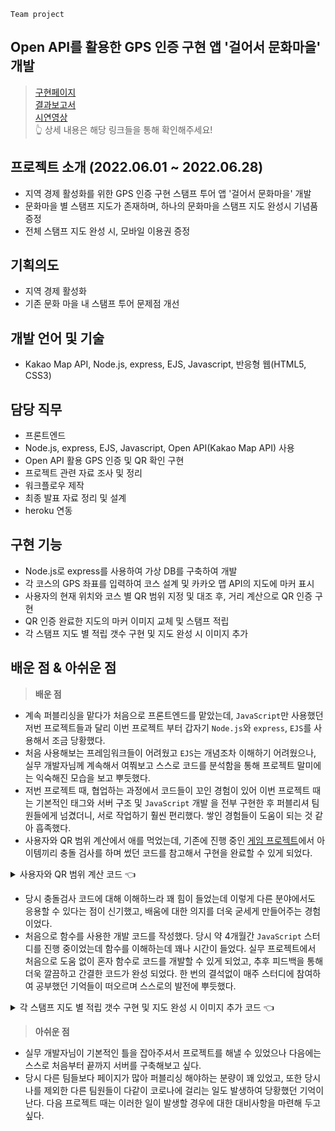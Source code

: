 `Team project`
## Open API를 활용한 GPS 인증 구현 앱 '걸어서 문화마을' 개발

> [구현페이지](https://go-to-munwha.herokuapp.com)     
> [결과보고서](https://github.com/0-un/gps_api_munwha/blob/main/%E1%84%80%E1%85%A5%E1%86%AF%E1%84%8B%E1%85%A5%E1%84%89%E1%85%A5-%E1%84%86%E1%85%AE%E1%86%AB%E1%84%92%E1%85%AA%E1%84%86%E1%85%A1%E1%84%8B%E1%85%B3%E1%86%AF.pdf)     
	[시연영상](https://youtu.be/lzbTWDG-ql8)       
👆 상세 내용은 해당 링크들을 통해 확인해주세요!

## 프로젝트 소개 (2022.06.01 ~ 2022.06.28)
- 지역 경제 활성화를 위한 GPS 인증 구현 스탬프 투어 앱 '걸어서 문화마을' 개발
- 문화마을 별 스탬프 지도가 존재하며, 하나의 문화마을 스탬프 지도 완성시 기념품 증정
- 전체 스탬프 지도 완성 시, 모바일 이용권 증정

## 기획의도 
- 지역 경제 활성화
- 기존 문화 마을 내 스탬프 투어 문제점 개선

## 개발 언어 및 기술 
- Kakao Map API, Node.js, express, EJS, Javascript, 반응형 웹(HTML5, CSS3)

## 담당 직무
- 프론트엔드
- Node.js, express, EJS, Javascript, Open API(Kakao Map API) 사용
- Open API 활용 GPS 인증 및 QR 확인 구현
- 프로젝트 관련 자료 조사 및 정리
- 워크플로우 제작
- 최종 발표 자료 정리 및 설계
- heroku 연동

## 구현 기능
- Node.js로 express를 사용하여 가상 DB를 구축하여 개발
- 각 코스의 GPS 좌표를 입력하여 코스 설계 및 카카오 맵 API의 지도에 마커 표시
-  사용자의 현재 위치와 코스 별 QR 범위 지정 및 대조 후, 거리 계산으로 QR 인증 구현
- QR 인증 완료한 지도의 마커 이미지 교체 및 스탬프 적립
- 각 스탬프 지도 별 적립 갯수 구현 및 지도 완성 시 이미지 추가


## 배운 점 & 아쉬운 점
>**배운 점**
- 계속 퍼블리싱을 맡다가 처음으로 프론트엔드를 맡았는데, `JavaScript`만 사용했던 저번 프로젝트들과 달리 이번 프로젝트 부터 갑자기 `Node.js`와 `express`, `EJS`를 사용해서 조금 당황했다. 
- 처음 사용해보는 프레임워크들이 어려웠고 `EJS`는 개념조차 이해하기 어려웠으나, 실무 개발자님께 계속해서 여쭤보고 스스로 코드를 분석함을 통해 프로젝트 말미에는 익숙해진 모습을 보고 뿌듯했다.
- 저번 프로젝트 때, 협업하는 과정에서 코드들이 꼬인 경험이 있어 이번 프로젝트 때는 기본적인 태그와 서버 구조 및 `JavaScript`  개발 을 전부 구현한 후 퍼블리셔 팀원들에게 넘겼더니, 서로 작업하기 훨씬 편리했다. 쌓인 경험들이 도움이 되는 것 같아 흡족했다.
-  사용자와 QR 범위 계산에서 애를 먹었는데, 기존에 진행 중인 [게임 프로젝트](https://github.com/0-un/windmill-fox)에서 아이템끼리 충돌 검사를 하며 썼던 코드를 참고해서 구현을 완료할 수 있게 되었다.

<details>
<summary>사용자와 QR 범위 계산 코드 👈</summary>

<div markdown="1">

```javascript
//만족한 값은 배열에서 지워주기 함수 생성
const  test = () => {

// tail : 위치 반경
const  tail = 0.0021674054525;

// 클릭했을 때 위치 가져옴
navigator.geolocation.getCurrentPosition((pos) => {

const  userLatitude = pos.coords.latitude;
const  userLongitude = pos.coords.longitude;

// 포지션만큼 반복문 돌림

for (let  i = 0; i < position.length; i++) {

const  pos_lati = position[i].latitude;
const  pos_long = position[i].longitude;

let  distanceX = pos_lati - userLatitude;
let  distanceY = pos_long - userLongitude;

let  xyDistance = Math.sqrt((distanceX * distanceX) + (distanceY * distanceY));

if(xyDistance>= tail){
return  position[i].name
}}
return
});
}

```
</div>
</details>

- 당시 충돌검사 코드에 대해 이해하느라 꽤 힘이 들었는데 이렇게 다른 분야에서도 응용할 수 있다는 점이 신기했고, 배움에 대한 의지를 더욱 굳세게 만들어주는 경험이었다.
- 처음으로 함수를 사용한 개발 코드를 작성했다. 당시 약 4개월간 `JavaScript` 스터디를 진행 중이었는데 함수를 이해하는데 꽤나 시간이 들었다. 실무 프로젝트에서 처음으로 도움 없이 혼자 함수로 코드를 개발할 수 있게 되었고, 추후 피드백을 통해 더욱 깔끔하고 간결한 코드가 완성 되었다. 한 번의 결석없이 매주 스터디에 참여하여 공부했던 기억들이 떠오르며 스스로의 발전에 뿌듯했다.

<details>
<summary> 각 스탬프 지도 별 적립 갯수 구현 및 지도 완성 시 이미지 추가 코드 👈</summary>

<div markdown="2">

```javascript
// db 데이터 가져오기

const  dbValue = document.getElementById("db-value").value;
const  dbArray = dbValue.split(",");

const  GAMCHEON = [ "MUSEUM", "SKYMARU", "BREAD", "B612", "GAMNAE", "GREEN", "DOGHOUSE", "SALT"];
const  HOCHEON = ["EOSEULLEONG", "STAIR180", "PLATFORM", "DRAMA", "MUNWHA", "CLOUDSTAIR", "STAR100", "LEEJUNGSEOB",];
const  HUINNYEOUL= ["MOVIE", "DUREBAK", "GGOMAK", "OBSERVATORY", "ROAD", "TUNNEL",];

function  stampNumber() {
// 감천에 대한 부분 확인 후 적용
let  GAMCHEON_count = 0;

for (let  i = 0; i < dbArray.length; i++) {
for (let  j = 0; j < GAMCHEON.length; j++) {
if (dbArray[i] == GAMCHEON[j]) {

GAMCHEON_count++;
}}}

document.querySelector(".stamp_data1").innerHTML = `<p>${GAMCHEON_count}</p>`

if (GAMCHEON_count == 8) {
const  gamcheonStamp = document.querySelector(".gamcheon_stamp");
gamcheonStamp.classList.remove("hidden");
}

// 호천에 대한 부분 확인 후 적용
let  HOCHEON_count = 0;

for (let  i = 0; i < dbArray.length; i++) {
for (let  j = 0; j < HOCHEON.length; j++) {
if (dbArray[i] == HOCHEON[j]) {

HOCHEON_count++;
}}}

document.querySelector(".stamp_data2").innerHTML = `<p>${HOCHEON_count}</p>`

if (HOCHEON_count == 8) {
const  hocheonStamp = document.querySelector(".hocheon_stamp");
hocheonStamp.classList.remove("hidden");
}

// 흰여울에 대한 부분 확인 후 적용
let  HUINNYEOUL_count = 0;

for (let  i = 0; i < dbArray.length; i++) {
for (let  j = 0; j < HUINNYEOUL.length; j++) {
if (dbArray[i] == HUINNYEOUL[j]) {
HUINNYEOUL_count++;

}}}
document.querySelector(".stamp_data3").innerHTML = `<p>${HUINNYEOUL_count}</p>`

if (HUINNYEOUL_count == 6) {
const  huinnyeoulStamp = document.querySelector(".huinnyeoul_stamp");

huinnyeoulStamp.classList.remove("hidden");
}}
stampNumber();

```

</div>
</details>

   

> **아쉬운 점**
- 실무 개발자님이 기본적인 틀을 잡아주셔서 프로젝트를 해낼 수 있었으나 다음에는 스스로 처음부터 끝까지 서버를 구축해보고 싶다.
- 당시 다른 팀들보다 페이지가 많아 퍼블리싱 해야하는 분량이 꽤 있었고, 또한 당시 나를 제외한 다른 팀원들이 다같이 코로나에 걸리는 일도 발생하여 당황했던 기억이 난다. 다음 프로젝트 때는 이러한 일이 발생할 경우에 대한 대비사항을 마련해 두고 싶다.
